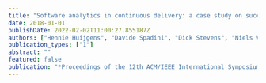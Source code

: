 ```yaml
---
title: "Software analytics in continuous delivery: a case study on success factors"
date: 2018-01-01
publishDate: 2022-02-02T11:00:27.855187Z
authors: ["Hennie Huijgens", "Davide Spadini", "Dick Stevens", "Niels Visser", "Arie Van Deursen"]
publication_types: ["1"]
abstract: ""
featured: false
publication: "*Proceedings of the 12th ACM/IEEE International Symposium on Empirical Software Engineering and Measurement*"
---
```


